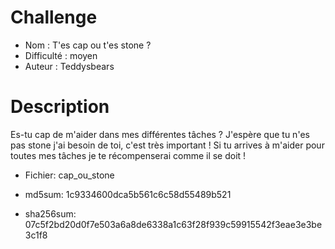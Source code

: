 # Challenge

- Nom : T'es cap ou t'es stone ? 
- Difficulté : moyen 
- Auteur : Teddysbears


# Description
Es-tu cap de m'aider dans mes différentes tâches ? 
J'espère que tu n'es pas stone j'ai besoin de toi, c'est très important ! 
Si tu arrives à m'aider pour toutes mes tâches je te récompenserai comme il se doit !  

- Fichier: cap_ou_stone 

- md5sum: 1c9334600dca5b561c6c58d55489b521
- sha256sum: 07c5f2bd20d0f7e503a6a8de6338a1c63f28f939c59915542f3eae3e3be3c1f8
